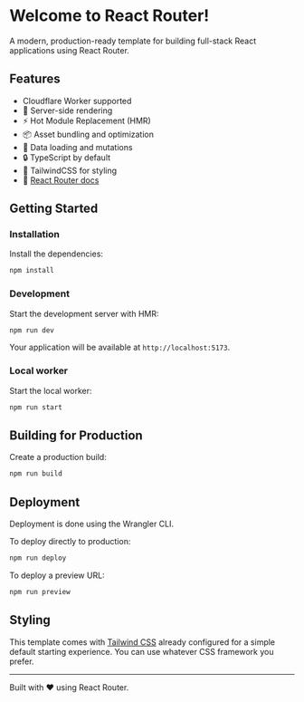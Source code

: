 # Welcome to React Router!

A modern, production-ready template for building full-stack React applications using React Router.

## Features

- Cloudflare Worker supported
- 🚀 Server-side rendering
- ⚡️ Hot Module Replacement (HMR)
- 📦 Asset bundling and optimization
- 🔄 Data loading and mutations
- 🔒 TypeScript by default
- 🎉 TailwindCSS for styling
- 📖 [React Router docs](https://reactrouter.com/)

## Getting Started

### Installation

Install the dependencies:

```bash
npm install
```

### Development

Start the development server with HMR:

```bash
npm run dev
```

Your application will be available at `http://localhost:5173`.

### Local worker

Start the local worker:

```bash
npm run start
```

## Building for Production

Create a production build:

```bash
npm run build
```

## Deployment

Deployment is done using the Wrangler CLI.

To deploy directly to production:

```sh
npm run deploy
```

To deploy a preview URL:

```sh
npm run preview
```

## Styling

This template comes with [Tailwind CSS](https://tailwindcss.com/) already configured for a simple default starting experience. You can use whatever CSS framework you prefer.

---

Built with ❤️ using React Router.
